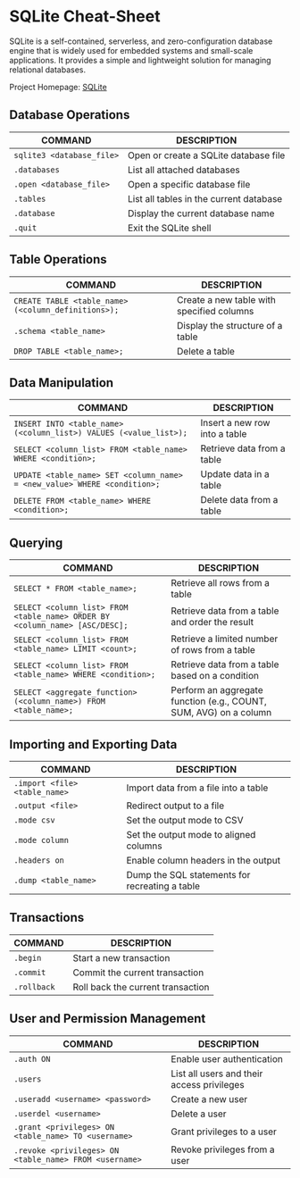 # SQLite Cheat-Sheet

SQLite is a self-contained, serverless, and zero-configuration database engine that is widely used for embedded systems and small-scale applications. It provides a simple and lightweight solution for managing relational databases.

Project Homepage: [SQLite](https://www.sqlite.org/)

## Database Operations

COMMAND | DESCRIPTION
---|---
`sqlite3 <database_file>` | Open or create a SQLite database file
`.databases` | List all attached databases
`.open <database_file>` | Open a specific database file
`.tables` | List all tables in the current database
`.database` | Display the current database name
`.quit` | Exit the SQLite shell

## Table Operations

COMMAND | DESCRIPTION
---|---
`CREATE TABLE <table_name> (<column_definitions>);` | Create a new table with specified columns
`.schema <table_name>` | Display the structure of a table
`DROP TABLE <table_name>;` | Delete a table

## Data Manipulation

COMMAND | DESCRIPTION
---|---
`INSERT INTO <table_name> (<column_list>) VALUES (<value_list>);` | Insert a new row into a table
`SELECT <column_list> FROM <table_name> WHERE <condition>;` | Retrieve data from a table
`UPDATE <table_name> SET <column_name> = <new_value> WHERE <condition>;` | Update data in a table
`DELETE FROM <table_name> WHERE <condition>;` | Delete data from a table

## Querying

COMMAND | DESCRIPTION
---|---
`SELECT * FROM <table_name>;` | Retrieve all rows from a table
`SELECT <column_list> FROM <table_name> ORDER BY <column_name> [ASC/DESC];` | Retrieve data from a table and order the result
`SELECT <column_list> FROM <table_name> LIMIT <count>;` | Retrieve a limited number of rows from a table
`SELECT <column_list> FROM <table_name> WHERE <condition>;` | Retrieve data from a table based on a condition
`SELECT <aggregate_function>(<column_name>) FROM <table_name>;` | Perform an aggregate function (e.g., COUNT, SUM, AVG) on a column

## Importing and Exporting Data

COMMAND | DESCRIPTION
---|---
`.import <file> <table_name>` | Import data from a file into a table
`.output <file>` | Redirect output to a file
`.mode csv` | Set the output mode to CSV
`.mode column` | Set the output mode to aligned columns
`.headers on` | Enable column headers in the output
`.dump <table_name>` | Dump the SQL statements for recreating a table

## Transactions

COMMAND | DESCRIPTION
---|---
`.begin` | Start a new transaction
`.commit` | Commit the current transaction
`.rollback` | Roll back the current transaction

## User and Permission Management

COMMAND | DESCRIPTION
---|---
`.auth ON` | Enable user authentication
`.users` | List all users and their access privileges
`.useradd <username> <password>` | Create a new user
`.userdel <username>` | Delete a user
`.grant <privileges> ON <table_name> TO <username>` | Grant privileges to a user
`.revoke <privileges> ON <table_name> FROM <username>` | Revoke privileges from a user

